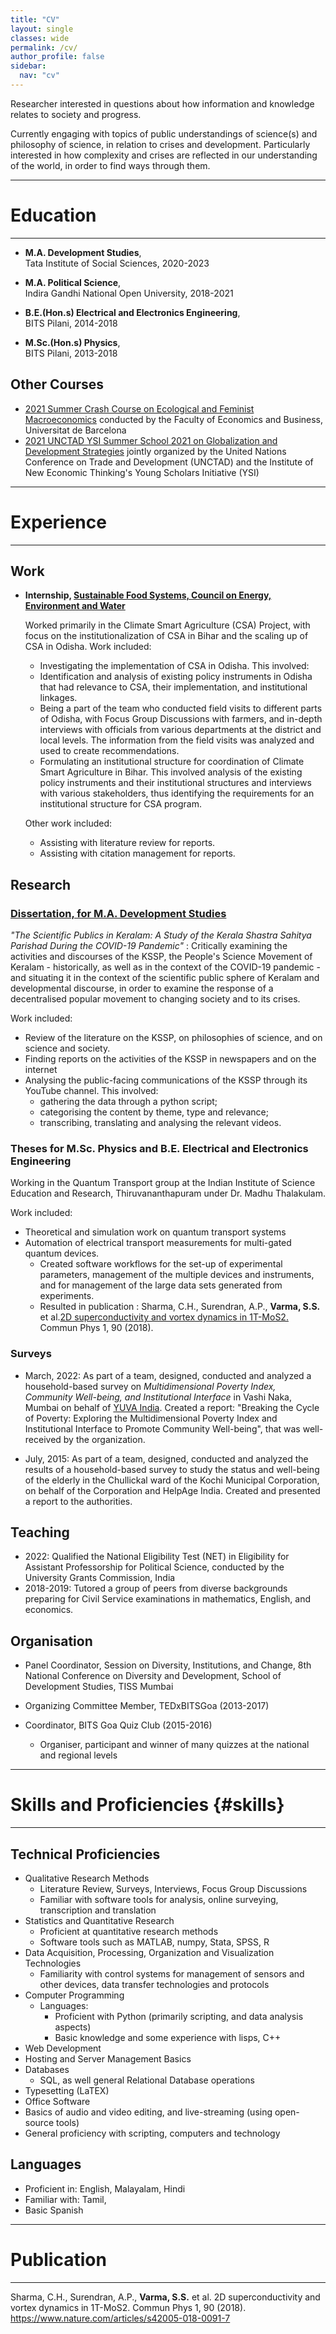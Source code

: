 ```yaml
---
title: "CV"
layout: single
classes: wide
permalink: /cv/
author_profile: false
sidebar:
  nav: "cv"
---
```


Researcher interested in questions about how information and knowledge relates to society and progress.

Currently engaging with topics of public understandings of science(s) and philosophy of science, in relation to crises and development. Particularly interested in how complexity and crises are reflected in our understanding of the world, in order to find ways through them.

___
# Education
___
-   **M.A. Development Studies**,  
	Tata Institute of Social Sciences, 2020-2023
	
-   **M.A. Political Science**,  
	Indira Gandhi National Open University, 2018-2021
	
-   **B.E.(Hon.s) Electrical and Electronics Engineering**,  
	BITS Pilani, 2014-2018
	
-   **M.Sc.(Hon.s) Physics**,  
	BITS Pilani, 2013-2018

## Other Courses

-   [2021 Summer Crash Course on Ecological and Feminist Macroeconomics](https://www.ub.edu/school-economics/summer-crash-course/) conducted by the Faculty of Economics and Business, Universitat de Barcelona
-   [2021 UNCTAD YSI Summer School 2021 on Globalization and Development Strategies](https://unctad.org/system/files/information-document/2021-summer-school-documents_en.pdf) jointly organized by the United Nations Conference on Trade and Development (UNCTAD) and the Institute of New Economic Thinking\'s Young Scholars Initiative (YSI)
  
--- 
# Experience
---

## Work
- __Internship, [Sustainable Food Systems, Council on Energy, Environment and Water](https://www.ceew.in/research/sustainable-food-systems)__

	Worked primarily in the Climate Smart Agriculture (CSA) Project, with focus on the institutionalization of CSA in Bihar and the scaling up of CSA in Odisha. Work included:
	- Investigating the implementation of CSA in Odisha. This involved:
     - Identification and analysis of existing policy instruments in Odisha that had relevance to CSA, their implementation, and institutional linkages.
    - Being a part of the team who conducted field visits to different parts of Odisha, with Focus Group Discussions with farmers, and in-depth interviews with officials from various departments at the district and local levels. The information from the field visits was analyzed and used to create recommendations. 
	- Formulating an institutional structure for coordination of Climate Smart Agriculture in Bihar. This involved analysis of the existing policy instruments and their institutional structures and interviews with various stakeholders, thus identifying the requirements for an institutional structure for CSA program.
	
	Other work included:
	- Assisting with literature review for reports.
	- Assisting with citation management for reports.

## Research

### [Dissertation, for M.A. Development Studies](/assets/pdfs/ds-dissertation.pdf)
_"The Scientific Publics in Keralam: A Study of the Kerala Shastra Sahitya Parishad During the COVID-19 Pandemic"_ :
Critically examining the activities and discourses of the KSSP, the People's Science Movement of Keralam - historically, as well as in the context of the COVID-19 pandemic - and situating it in the context of the scientific public sphere of Keralam and developmental discourse, in order to examine the response of a decentralised popular movement to changing society and to its crises.

Work included:
- Review of the literature on the KSSP, on philosophies of science, and on science and society.
- Finding reports on the activities of the KSSP in newspapers and on the internet
- Analysing the public-facing communications of the KSSP through its YouTube channel. This involved:
  - gathering the data through a python script;
  - categorising the content by theme, type and relevance;
  - transcribing, translating and analysing the relevant videos.

### Theses for M.Sc. Physics and B.E. Electrical and Electronics Engineering
Working in the Quantum Transport group at the Indian Institute of Science Education and Research, Thiruvananthapuram under Dr. Madhu Thalakulam.

Work included:
- Theoretical and simulation work on quantum transport systems
- Automation of electrical transport measurements for multi-gated quantum devices.
    - Created software workflows for the set-up of experimental parameters, management of the multiple devices and instruments, and for management of the large data sets generated from experiments.
	- Resulted in publication : Sharma, C.H., Surendran, A.P., **Varma, S.S.** et al.[2D superconductivity and vortex dynamics in 1T-MoS2.](https://www.nature.com/articles/s42005-018-0091-7) Commun Phys 1, 90 (2018).

### Surveys

- March, 2022: As part of a team, designed, conducted and analyzed a household-based survey on _Multidimensional Poverty Index, Community
    Well-being, and Institutional Interface_ in Vashi Naka, Mumbai on behalf of [YUVA India](https://yuvaindia.org/). Created a report: \"Breaking the Cycle of Poverty: Exploring the Multidimensional Poverty Index and Institutional Interface to Promote Community Well-being\", that was well-received by the organization. 
	
- July, 2015: As part of a team, designed, conducted and analyzed the results of a household-based survey to study the status and well-being of the elderly in the Chullickal ward of the Kochi Municipal Corporation, on behalf of the Corporation and HelpAge India. Created and presented a report to the authorities.

## Teaching

-   2022: Qualified the National Eligibility Test (NET) in Eligibility for Assistant Professorship for Political Science, conducted by the University Grants Commission, India
-   2018-2019: Tutored a group of peers from diverse backgrounds preparing for Civil Service examinations in mathematics, English, and economics.

## Organisation
- Panel Coordinator, Session on Diversity, Institutions, and Change, 8th National Conference on Diversity and Development, School of Development Studies, TISS Mumbai

- Organizing Committee Member, TEDxBITSGoa (2013-2017)
- Coordinator, BITS Goa Quiz Club (2015-2016)
  - Organiser, participant and winner of many quizzes at the national and regional levels

___
# Skills and Proficiencies {#skills}
___
## Technical Proficiencies
-   Qualitative Research Methods
    -   Literature Review, Surveys, Interviews, Focus Group Discussions
    -   Familiar with software tools for analysis, online surveying, transcription and translation
-   Statistics and Quantitative Research
    -   Proficient at quantitative research methods
    -   Software tools such as MATLAB, numpy, Stata, SPSS, R
-   Data Acquisition, Processing, Organization and Visualization Technologies
    -   Familiarity with control systems for management of sensors and other devices, data transfer technologies and protocols
-   Computer Programming
    -   Languages:
        -   Proficient with Python (primarily scripting, and data analysis aspects)
        -   Basic knowledge and some experience with lisps, C++
-   Web Development
-   Hosting and Server Management Basics
-   Databases
    -   SQL, as well general Relational Database operations
-   Typesetting (LaTEX)
-   Office Software
-   Basics of audio and video editing, and live-streaming (using open-source tools)
-   General proficiency with scripting, computers and technology

## Languages
-   Proficient in: English, Malayalam, Hindi
-   Familiar with: Tamil, 
-   Basic Spanish

---
# Publication
---
Sharma, C.H., Surendran, A.P., **Varma, S.S.** et al. 2D superconductivity and vortex dynamics in 1T-MoS2. Commun Phys 1, 90 (2018). <https://www.nature.com/articles/s42005-018-0091-7> 
